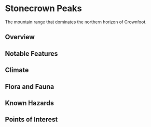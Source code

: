 # Stonecrown Peaks

The mountain range that dominates the northern horizon of Crownfoot.

## Overview

## Notable Features

## Climate

## Flora and Fauna

## Known Hazards

## Points of Interest